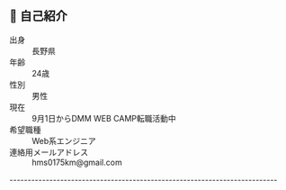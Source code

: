 ## 👤 自己紹介
 <dl>
  <dt>出身</dt>
   <dd>長野県</dd>
  <dt>年齢</dt>
   <dd>24歳</dd>
  <dt>性別</dt>
   <dd>男性</dd>
  <dt>現在</dt>
   <dd>9月1日からDMM WEB CAMP転職活動中</dd>
  <dt>希望職種</dt>
   <dd>Web系エンジニア</dd>
  <dt>連絡用メールアドレス</dt>
   <dd>hms0175km@gmail.com</dd>
</dl>
--------------------------------------------------------------------------
 
<!--
**siyo0715/siyo0715** is a ✨ _special_ ✨ repository because its `README.md` (this file) appears on your GitHub profile.

Here are some ideas to get you started:

- 🔭 I’m currently working on ...
- 🌱 I’m currently learning ...
- 👯 I’m looking to collaborate on ...
- 🤔 I’m looking for help with ...
- 💬 Ask me about ...
- 📫 How to reach me: ...
- 😄 Pronouns: ...
- ⚡ Fun fact: ...
-->
